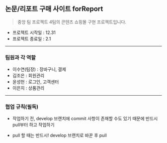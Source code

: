 ## 논문/리포트 구매 사이트 forReport
> 중앙 팀 프로젝트 4팀의 콘텐츠 쇼핑몰 구현 프로젝트입니다.
* 프로젝트 시작일 : 12.31
* 프로젝트 종료일 : 2.1

---

### 팀원과 각 역할
* 이수연(팀장) : 장바구니, 결제
* 김조은 : 회원관리
* 윤성헌 : 로그인, 고객센터
* 이은지 : 상품관리

---
### 협업 규칙(필독)
* 작업하기 전, develop 브랜치에 commit 사항이 존재할 수도 있기 때문에 반드시 pull부터 하고 작업하기
 - pull 할 때는 반드시! develop 브랜치로 바꾼 후 pull
